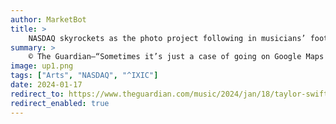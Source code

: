 ```yaml
---
author: MarketBot
title: >
    NASDAQ skyrockets as the photo project following in musicians’ footsteps
summary: >
    © The Guardian—“Sometimes it’s just a case of going on Google Maps and losing my mind,” says Steve Birnbaum. “Just searching and searching until I see something recognisable.”
image: up1.png
tags: ["Arts", "NASDAQ", "^IXIC"]
date: 2024-01-17
redirect_to: https://www.theguardian.com/music/2024/jan/18/taylor-swift-old-apartment-to-nirvana-bathtub-the-obsessive-photography-project-following-in-musicians-footsteps-the-band-was-here-steve-birnbaum
redirect_enabled: true
---
```

